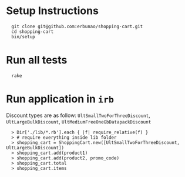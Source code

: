 # Setup Instructions
```
  git clone git@github.com:erbunao/shopping-cart.git
  cd shopping-cart
  bin/setup
```
# Run all tests
```
  rake
```
# Run application in `irb`
Discount types are as follow: `UltSmallTwoForThreeDiscount`, `UltLargeBulkDiscount`, `UltMediumFreeOneGbDatapackDiscount`

```
  > Dir['./lib/*.rb'].each { |f| require_relative(f) }
  > # require everything inside lib folder
  > shopping_cart = ShoppingCart.new([UltSmallTwoForThreeDiscount, UltLargeBulkDiscount])
  > shopping_cart.add(product1)
  > shopping_cart.add(product2, promo_code)
  > shopping_cart.total
  > shopping_cart.items
```

